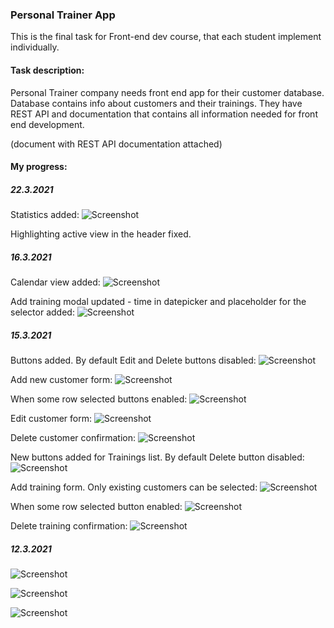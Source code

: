 ### Personal Trainer App

This is the final task for Front-end dev course, that each student implement individually.

#### Task description: 

Personal Trainer company needs front end app for their customer database. Database contains info about customers and their trainings. They have REST API and documentation that contains all information needed for front end development. 

(document with REST API documentation attached)

#### My progress: 

##### 22.3.2021

Statistics added:
![Screenshot](screenshots/upd22.3/1.StatisticsView22.3.png)

Highlighting active view in the header fixed.

##### 16.3.2021

Calendar view added:
![Screenshot](screenshots/upd16.3/1.Calendar16.3.png)

Add training modal updated - time in datepicker and placeholder for the selector added: 
![Screenshot](screenshots/upd16.3/2.AddTrainingTime16.3.png)

##### 15.3.2021

Buttons added. By default Edit and Delete buttons disabled:
![Screenshot](screenshots/upd15.3/1.CustomerListButtons15.3.png)

Add new customer form:
![Screenshot](screenshots/upd15.3/2.AddCustomer15.3.png)

When some row selected buttons enabled:
![Screenshot](screenshots/upd15.3/3.CustomerListButtonsEnabled15.3.png)

Edit customer form:
![Screenshot](screenshots/upd15.3/4.EditCustomer15.3.png)

Delete customer confirmation:
![Screenshot](screenshots/upd15.3/5.DeleteCustomer15.3.png)

New buttons added for Trainings list.  By default Delete button disabled:
![Screenshot](screenshots/upd15.3/6.TrainingsListButtons15.3.png)

Add training form. Only existing customers can be selected:
![Screenshot](screenshots/upd15.3/7.AddTraining15.3.png)

When some row selected button enabled:
![Screenshot](screenshots/upd15.3/8.TrainingsListButtonsEnabled15.3.png)

Delete training confirmation:
![Screenshot](screenshots/upd15.3/9.DeleteTraining15.3.png)

##### 12.3.2021

![Screenshot](./screenshots/1.customersList12.3.png)

![Screenshot](./screenshots/2.search12.3.png)

![Screenshot](./screenshots/3.trainingsList12.3.png)
